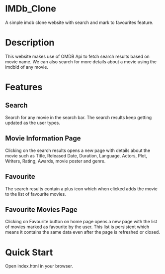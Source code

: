 # IMDb_Clone
A simple imdb clone website with search and mark to favourites feature.

# Description
This website makes use of OMDB Api to fetch search results based on movie name. We can also search for more details about a movie using the imdbId of any movie.

# Features
  ## Search
  Search for any movie in the search bar. The search results keep getting updated as the user types. 
  
  ## Movie Information Page
  Clicking on the search results opens a new page with details about the movie such as Title, Released Date, Duration, Language, Actors, Plot, Writers, Rating, Awards, movie poster and genre.
  
  ## Favourite
  The search results contain a plus icon which when clicked adds the movie to the list of favourite movies.
  
  ## Favourite Movies Page
  Clicking on Favourite button on home page opens a new page with the list of movies marked as favourite by the user. This list is persistent which means it contains the same data even after the page is refreshed or closed.
  
# Quick Start
Open index.html in your browser.
